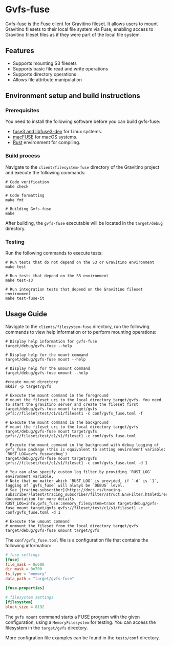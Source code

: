 <!--
  Licensed to the Apache Software Foundation (ASF) under one
  or more contributor license agreements.  See the NOTICE file
  distributed with this work for additional information
  regarding copyright ownership.  The ASF licenses this file
  to you under the Apache License, Version 2.0 (the
  "License"); you may not use this file except in compliance
  with the License.  You may obtain a copy of the License at

   http://www.apache.org/licenses/LICENSE-2.0

  Unless required by applicable law or agreed to in writing,
  software distributed under the License is distributed on an
  "AS IS" BASIS, WITHOUT WARRANTIES OR CONDITIONS OF ANY
  KIND, either express or implied.  See the License for the
  specific language governing permissions and limitations
  under the License.
-->

# Gvfs-fuse

Gvfs-fuse is the Fuse client for Gravitino fileset. It allows users to mount Gravitino filesets to their local file system via Fuse, enabling access to Gravitino fileset files as if they were part of the local file system.

## Features

- Supports mounting S3 filesets
- Supports basic file read and write operations
- Supports directory operations
- Allows file attribute manipulation


## Environment setup and build instructions

### Prerequisites

You need to install the following software before you can build gvfs-fuse:

- [fuse3 and libfuse3-dev](https://www.kernel.org/doc/html/next/filesystems/fuse.html) for Linux systems.
- [macFUSE](https://macfuse.github.io) for macOS systems.
- [Rust](https://www.rust-lang.org) environment for compiling.

### Build process

Navigate to the `client/filesystem-fuse` directory of the Gravitino project and execute the following commands:

```shell
# Code verification
make check

# Code formatting
make fmt

# Building Gvfs-fuse
make
```

After building, the `gvfs-fuse` executable will be located in the `target/debug` directory.

### Testing

Run the following commands to execute tests:

```
# Run tests that do not depend on the S3 or Gravitino environment
make test

# Run tests that depend on the S3 environment
make test-s3

# Run integration tests that depend on the Gravitino fileset environment
make test-fuse-it
```

## Usage Guide

Navigate to the `clients/filesystem-fuse` directory, run the following commands to view
help information or to perform mounting operations:

```shell
# Display help information for gvfs-fuse
target/debug/gvfs-fuse --help

# Display help for the mount command
target/debug/gvfs-fuse mount --help

# Display help for the umount command
target/debug/gvfs-fuse umount --help

#create mount directory
mkdir -p target/gvfs

# Execute the mount command in the foreground
# mount the fileset uri to the local directory target/gvfs. You need to start the gravitino server and create the fileset first
target/debug/gvfs-fuse mount target/gvfs gvfs://fileset/test/c1/s1/fileset1 -c conf/gvfs_fuse.toml -f

# Execute the mount command in the background
# mount the fileset uri to the local directory target/gvfs
target/debug/gvfs-fuse mount target/gvfs gvfs://fileset/test/c1/s1/fileset1 -c conf/gvfs_fuse.toml

# Execute the mount command in the background with debug logging of gvfs_fuse package (this is equivalent to setting environment variable: `RUST_LOG=gvfs_fuse=debug`)
target/debug/gvfs-fuse mount target/gvfs gvfs://fileset/test/c1/s1/fileset1 -c conf/gvfs_fuse.toml -d 1

# You can also specify custom log filter by providing `RUST_LOG` environment variable,
# Note that no matter which `RUST_LOG` is provided, if `-d` is `1`, logging of `gvfs_fuse` will always be `DEBUG` level.
# See [tracing-subscriber](https://docs.rs/tracing-subscriber/latest/tracing_subscriber/filter/struct.EnvFilter.html#directives) documentation for more details
RUST_LOG=info,gvfs_fuse::memory_filesystem=trace target/debug/gvfs-fuse mount target/gvfs gvfs://fileset/test/c1/s1/fileset1 -c conf/gvfs_fuse.toml -d 1

# Execute the umount command
# unmount the fileset from the local directory target/gvfs
target/debug/gvfs-fuse umount target/gvfs
```

The `conf/gvfs_fuse.toml` file is a configuration file that contains the following information:

```toml
# fuse settings
[fuse]
file_mask = 0o600
dir_mask = 0o700
fs_type = "memory"
data_path = "target/gvfs-fuse"

[fuse.properties]

# filesystem settings
[filesystem]
block_size = 8192
```

The `gvfs mount` command starts a FUSE program with the given configuration, using a `MemoryFilesystem` for testing.
You can access the filesystem in the `target/gvfs` directory.

More configration file examples can be found in the `tests/conf` directory.
